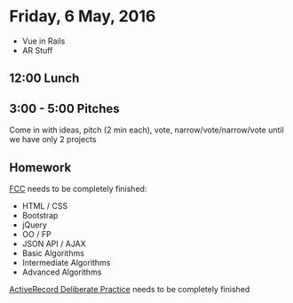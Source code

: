 Friday,  6 May, 2016
====================

* Vue in Rails
* AR Stuff


12:00 Lunch
-----------


3:00 - 5:00 Pitches
-------------------

Come in with ideas, pitch (2 min each), vote, narrow/vote/narrow/vote until we have only 2 projects


Homework
--------

[FCC](https://www.freecodecamp.com/map)
needs to be completely finished:

* HTML / CSS
* Bootstrap
* jQuery
* OO / FP
* JSON API / AJAX
* Basic Algorithms
* Intermediate Algorithms
* Advanced Algorithms

[ActiveRecord Deliberate Practice](https://github.com/JoshCheek/activerecord_deliberate_practice)
needs to be completely finished

